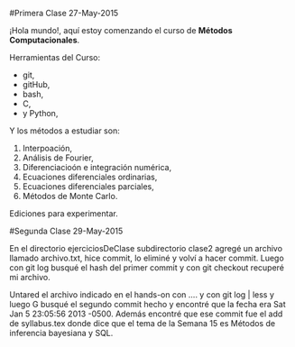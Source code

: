 #Primera Clase 27-May-2015

¡Hola mundo!, aquí estoy comenzando el curso de **Métodos Computacionales**.

Herramientas del Curso:

+ git,
+ gitHub,
+ bash,
+ C,
+ y Python,

Y los métodos a estudiar son:

1. Interpoación,
2. Análisis de Fourier,
3. Diferenciacioón e integración numérica,
4. Ecuaciones diferenciales ordinarias,
5. Ecuaciones diferenciales parciales,
6. Métodos de Monte Carlo.

Ediciones para experimentar.

#Segunda Clase 29-May-2015



En el directorio ejerciciosDeClase subdirectorio clase2 agregé un archivo llamado archivo.txt, hice commit, lo eliminé y volví a hacer commit. Luego con git log busqué el hash del primer commit y con git checkout recuperé mi archivo.

Untared el archivo indicado en el hands-on con .... y con git log | less y luego G busqué el segundo commit hecho y encontré que la fecha era Sat Jan 5 23:05:56 2013 -0500. Además encontré que ese commit fue el add de syllabus.tex donde dice que el tema de la Semana 15 es Métodos de inferencia bayesiana y SQL.
